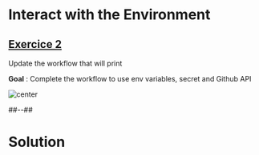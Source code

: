 <!-- .slide: class="exercice" -->

# Interact with the Environment

## [Exercice 2](https://github.com/sfeir-open-source/sfeir-school-github-actions/blob/feat/advenced-feature/steps/02-Interact-With-Env/README.md)

Update the workflow that will print

**Goal** : Complete the workflow to use env variables, secret and Github API

![center](https://media.giphy.com/media/Om2ozaOw3rNciJCf2t/giphy-downsized-large.gif)

##--##
<!-- .slide: class="transition blue"-->

# Solution
